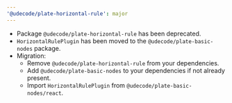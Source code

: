 ```yaml
---
'@udecode/plate-horizontal-rule': major
---
```


- Package `@udecode/plate-horizontal-rule` has been deprecated.
- `HorizontalRulePlugin` has been moved to the `@udecode/plate-basic-nodes` package.
- Migration:
  - Remove `@udecode/plate-horizontal-rule` from your dependencies.
  - Add `@udecode/plate-basic-nodes` to your dependencies if not already present.
  - Import `HorizontalRulePlugin` from `@udecode/plate-basic-nodes/react`.
